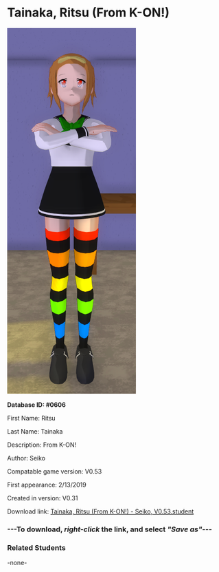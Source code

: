 # Tainaka, Ritsu (From K-ON!)

<img src="../../Files/Images/Tainaka, Ritsu (From K-ON!).png" title="Tainaka, Ritsu (From K-ON!) - Seiko, V0.53">

**Database ID: #0606**

First Name: Ritsu

Last Name: Tainaka

Description: From K-ON!

Author: Seiko

Compatable game version: V0.53

First appearance: 2/13/2019

Created in version: V0.31

Download link: <a href="https://raw.githubusercontent.com/Arbiter1223/Daigaku-Gurashi-Custom-Students/master/Files/Student%20Files/Tainaka%2C%20Ritsu%20(From%20K-ON!)%20-%20Seiko%2C%20V0.53.student">Tainaka, Ritsu (From K-ON!) - Seiko, V0.53.student</a>

### ---**To download, _right-click_ the link, and select _"Save as"_**---

### Related Students

-none-
